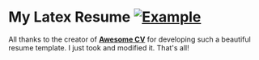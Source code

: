 # My Latex Resume [![Example](https://img.shields.io/badge/example-pdf-green.svg)](https://github.com/yedhukrishnan/latex-resume/raw/master/resume.pdf)


All thanks to the creator of [**Awesome CV**](https://github.com/posquit0/Awesome-CV) for developing such a beautiful resume template. I just took and modified it. That's all!
